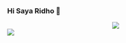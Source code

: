 ### Hi Saya Ridho 👋

<div align="center"><img src="https://github-profile-trophy.vercel.app/?username=RidhoNGPX/pitikmirror&theme=dracula&count_private=true"></div>
<img align="left" src="https://github-readme-stats.vercel.app/api?username=RidhoNGPX&show_icons=true&hide_border=true&theme=tokyonight">
